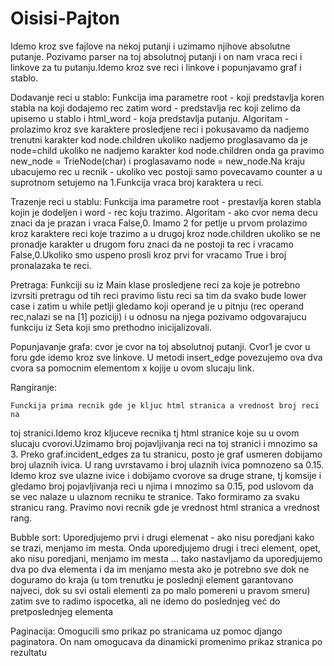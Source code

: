 # Oisisi-Pajton
Idemo kroz sve fajlove na nekoj putanji i uzimamo njihove absolutne putanje.
Pozivamo parser na toj absolutnoj putanji i on nam vraca reci i linkove za tu 
putanju.Idemo kroz sve reci i linkove i popunjavamo graf i stablo.

Dodavanje reci u stablo:
	Funkcija ima parametre root - koji predstavlja koren stabla na koji dodajemo rec
zatim word - predstavlja rec koji zelimo da upisemo u stablo i html_word - koja predstavlja
putanju.
	Algoritam - prolazimo kroz sve karaktere prosledjene reci i pokusavamo da
nadjemo trenutni karakter kod node.children ukoliko nadjemo proglasavamo da je node=child
ukoliko ne nadjemo karakter kod node.children onda ga pravimo new_node = TrieNode(char)
i proglasavamo node = new_node.Na kraju ubacujemo rec u recnik - ukoliko vec postoji samo
povecavamo counter a u suprotnom setujemo na 1.Funkcija vraca broj karaktera u reci.

Trazenje reci u stablu: 
	Funkcija ima parametre root - prestavlja koren stabla kojin je dodeljen
i word - rec koju trazimo.
	Algoritam - ako cvor nema decu znaci da je prazan i vraca False,0.
Imamo 2 for petlje u prvom prolazimo kroz karaktere reci koje trazimo a u drugoj
kroz node.children ukoliko se ne pronadje karakter u drugom foru znaci da ne postoji
ta rec i vracamo False,0.Ukoliko smo uspeno prosli kroz prvi for vracamo True i broj
pronalazaka te reci. 

Pretraga:
	Funkciji su iz Main klase prosledjene reci za koje je potrebno izvrsiti pretragu
od tih reci pravimo listu reci sa tim da svako bude lower case i zatim u while petlji
gledamo koji operand je u pitnju (rec operand rec,nalazi se na [1] poziciji) i u odnosu na
njega pozivamo odgovarajucu funkciju iz Seta koji smo prethodno inicijalizovali.


Popunjavanje grafa:
       cvor je cvor na toj absolutnoj putanji. Cvor1 je cvor u foru gde idemo kroz
 sve linkove. U metodi insert_edge povezujemo ova dva cvora sa pomocnim elementom x
 kojije u ovom slucaju link.

Rangiranje:
	
	Funckija prima recnik gde je kljuc html stranica a vrednost broj reci na 
toj stranici.Idemo kroz kljuceve recnika tj html stranice koje su u ovom slucaju 
cvorovi.Uzimamo broj pojavljivanja reci na toj stranici i mnozimo sa 3. Preko 
graf.incident_edges za tu stranicu, posto je graf usmeren dobijamo broj ulaznih
ivica. U rang uvrstavamo i broj ulaznih ivica pomnozeno sa 0.15. Idemo kroz sve
ulazne ivice i dobijamo cvorove sa druge strane, tj komsije i gledamo broj
pojavljivanja reci u njima i mnozimo sa 0.15, pod uslovom da se vec nalaze u ulaznom
recniku te stranice. Tako formiramo za svaku stranicu rang. Pravimo novi recnik
gde je vrednost html stranica a vrednost rang.


Bubble sort:
	Uporedjujemo prvi i drugi elemenat - ako nisu poredjani kako se trazi, menjamo
im mesta. Onda uporedjujemo drugi i treci element, opet, ako nisu poredjani, menjamo im mesta
...
tako nastavljamo da uporedjujemo dva po dva elementa i da im menjamo mesta ako je potrebno sve dok ne doguramo do kraja
(u tom trenutku je poslednji element garantovano najveci, dok su svi ostali elementi za po malo pomereni u pravom smeru)
zatim sve to radimo ispocetka, ali ne idemo do poslednjeg već do pretposlednjeg elementa

Paginacija:
	Omogucili smo prikaz po stranicama uz pomoc django paginatora. On nam omogucava da dinamicki promenimo
prikaz stranica po rezultatu
